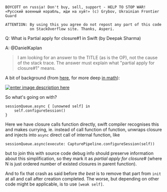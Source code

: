 ```
BOYCOTT on russia! Don't buy, sell, support - HELP TO STOP WAR!
«Русский военный корабль, иди на хуй!» (c) Grybov, Ukrainian Frontier Guard

ATTENTION: By using this you agree do not repost any part of this code
           on StackOverflow site. Thanks, Asperi.
```

Q: What is Partial apply for closure#1 in Swift (by Deepak Sharma)

A: @DanielKaplan

> I am looking for an answer to the TITLE (as is the OP), not the cause
> of the stack trace. The answer must explain what "partial apply for
> closure#1" means.

A bit of background (from [here][1], for more deep [in math][2]):

[![enter image description here][3]][3]

So what's going on with?

    sessionQueue.async { [unowned self] in
        self.configureSession()
    }

Here we have closure calls function directly, swift compiler recognises this and makes currying, ie. instead of call function of function, unwraps closure and injects into `async` direct call of internal function, like

```
sessionQueue.async(execute: CapturePipeline.configureSession(self))
```

but to join this with source code debug info should preserve information about this simplification, so they mark it as *partial apply for closure#<N>* (where N is just ordered number of existed closures in parent function).

And to fix that crash as said before *the best* is to remove that part from `init` at all and call after creation completed. The worse, but depending on other code might be applicable, is to use `[weak self]`.

  [1]: https://books.google.com.ua/books?id=I1ozCwAAQBAJ&pg=PT152&lpg=PT152&dq=swift%20partial%20apply%20for%20closure&source=bl&ots=ASHmuQ3ZKi&sig=ACfU3U1QitZ-pWOIOWo8-MRC7voi4UoNiw&hl=en&sa=X&ved=2ahUKEwitnJaRpIn1AhUg_7sIHQpfBTkQ6AF6BAgcEAM#v=onepage&q=swift%20partial%20apply%20for%20closure&f=false
  [2]: https://en.wikipedia.org/wiki/Currying
  [3]: https://i.stack.imgur.com/yT29R.png
